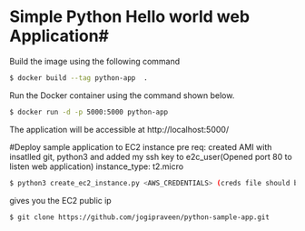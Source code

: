 # Simple Python Hello world web Application#

Build the image using the following command

```bash
$ docker build --tag python-app  .
```

Run the Docker container using the command shown below.

```bash
$ docker run -d -p 5000:5000 python-app
```

The application will be accessible at http://localhost:5000/


#Deploy sample application to EC2 instance
pre req: created AMI with insatlled git, python3 and added my ssh key to e2c_user(Opened port 80 to listen web application)
instance_type: t2.micro

```bash
$ python3 create_ec2_instance.py <AWS_CREDENTIALS> (creds file should be in json format)
```
gives you the EC2 public ip

```bash
$ git clone https://github.com/jogipraveen/python-sample-app.git
```
